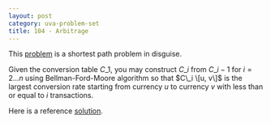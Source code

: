 ```yaml
---
layout: post
category: uva-problem-set
title: 104 - Arbitrage
---
```


This
[problem](http://uva.onlinejudge.org/index.php?option=com_onlinejudge&Itemid=8&page=show_problem&problem=40)
is a shortest path problem in disguise.

Given the conversion table $C\_1$, you may construct $C\_i$ from
$C\_{i-1}$ for $i = 2 \dots n$ using Bellman-Ford-Moore algorithm so
that $C\_i \[u, v\]$ is the largest conversion rate starting from currency
$u$ to currency $v$ with less than or equal to $i$ transactions.

Here is a reference
[solution](https://github.com/clchiou/uva-problem-set/blob/master/solved/104/104.cc).

